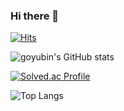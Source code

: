 ### Hi there 👋

<!--
**KOYUBIN/koyubin** is a ✨ _special_ ✨ repository because its `README.md` (this file) appears on your GitHub profile.

Here are some ideas to get you started:

- 🔭 I’m currently working on FNC tech.
- 🌱 I’m currently learning python, c++,openMC
- 👯 I’m looking to collaborate on ...
- 🤔 I’m looking for help with ...
- 💬 Ask me about nuclear engineering
- 📫 How to reach me: ...
- 😄 Pronouns: ...
- ⚡ Fun fact: ...
-->
[![Hits](https://hits.seeyoufarm.com/api/count/incr/badge.svg?url=https%3A%2F%2Fgithub.com%2FKOYUBIN&count_bg=%2379C83D&title_bg=%23555555&icon=&icon_color=%23E7E7E7&title=hits&edge_flat=false)](https://hits.seeyoufarm.com)

![goyubin's GitHub stats](https://github-readme-stats.vercel.app/api?username=koyubin&show_icons=true&theme=tokyonight) 


[![Solved.ac Profile](http://mazassumnida.wtf/api/generate_badge?boj=gongdiet77)](https://solved.ac/gongdiet77)


![Top Langs](https://github-readme-stats.vercel.app/api/top-langs/?username=koyubin&layout=compact&theme=tokyonight)
